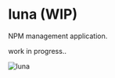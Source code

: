 # luna (WIP)
NPM management application.

work in progress..

![luna](http://104.236.58.95/media/luna1.png)
